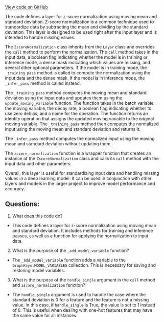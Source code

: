 [View code on GitHub](https://github.com/misbahsy/the-algorithm/twml/twml/contrib/layers/zscore_normalization.py)

The code defines a layer for z-score normalization using moving mean and standard deviation. Z-score normalization is a common technique used to standardize data by subtracting the mean and dividing by the standard deviation. This layer is designed to be used right after the input layer and is intended to handle missing values. 

The `ZscoreNormalization` class inherits from the `Layer` class and overrides the `call` method to perform the normalization. The `call` method takes in the input data, a boolean flag indicating whether the model is in training or inference mode, a dense mask indicating which values are missing, and several other optional parameters. If the model is in training mode, the `_training_pass` method is called to compute the normalization using the input data and the dense mask. If the model is in inference mode, the `_infer_pass` method is called instead. 

The `_training_pass` method computes the moving mean and standard deviation using the input data and updates them using the `update_moving_variable` function. The function takes in the batch variable, the moving variable, the decay rate, a boolean flag indicating whether to use zero debias, and a name for the operation. The function returns an identity operation that assigns the updated moving variable to the original moving variable. The `_training_pass` method then computes the normalized input using the moving mean and standard deviation and returns it. 

The `_infer_pass` method computes the normalized input using the moving mean and standard deviation without updating them. 

The `zscore_normalization` function is a wrapper function that creates an instance of the `ZscoreNormalization` class and calls its `call` method with the input data and other parameters. 

Overall, this layer is useful for standardizing input data and handling missing values in a deep learning model. It can be used in conjunction with other layers and models in the larger project to improve model performance and accuracy.
## Questions: 
 1. What does this code do?
- This code defines a layer for z-score normalization using moving mean and standard deviation. It includes methods for training and inference passes, as well as a function for applying the normalization to input data.

2. What is the purpose of the `_add_model_variable` function?
- The `_add_model_variable` function adds a variable to the `GraphKeys.MODEL_VARIABLES` collection. This is necessary for saving and restoring model variables.

3. What is the purpose of the `handle_single` argument in the `call` method and `zscore_normalization` function?
- The `handle_single` argument is used to handle the case where the standard deviation is 0 for a feature and the feature is not a missing value. In this case, if `handle_single` is True, the value is set to 1 instead of 0. This is useful when dealing with one-hot features that may have the same value for all instances.